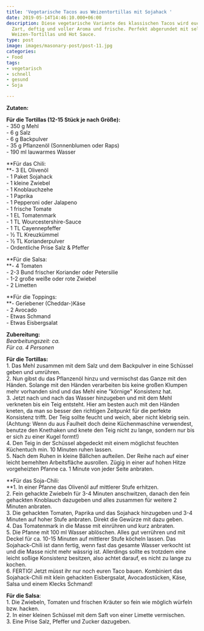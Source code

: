 ```yaml
---
title: 'Vegetarische Tacos aus Weizentortillas mit Sojahack '
date: 2019-05-14T14:46:10.000+06:00
description: Diese vegetarische Variante des klassischen Tacos wird euch nicht enttäuschen.
  Zart, deftig und voller Aroma und frische. Perfekt abgerundet mit selbstgemachten
  Weizen-Tortillas und Hot Sauce.
type: post
image: images/masonary-post/post-11.jpg
categories:
- Food
tags:
- vegetarisch
- schnell
- gesund
- Soja

---
```

**Zutaten:**

**Für die Tortillas (12-15 Stück je nach Größe):**  
\- 350 g Mehl  
\- 6 g Salz  
\- 6 g Backpulver   
\- 35 g Pflanzenöl (Sonnenblumen oder Raps)   
\- 190 ml lauwarmes Wasser

**Für das Chili:  
**- 3 EL Olivenöl  
\- 1 Paket Sojahack  
\- 1 kleine Zwiebel  
\- 1 Knoblauchzehe  
\- 1 Paprika  
\- 1 Pepperoni oder Jalapeno  
\- 1 frische Tomate  
\- 1 EL Tomatenmark  
\- 1 TL Wourcestershire-Sauce  
\- 1 TL Cayennepfeffer  
\- ½ TL Kreuzkümmel  
\- ½ TL Korianderpulver  
\- Ordentliche Prise Salz & Pfeffer

**Für die Salsa:  
**- 4 Tomaten  
\- 2-3 Bund frischer Koriander oder Petersilie  
\- 1-2 große weiße oder rote Zwiebel  
\- 2 Limetten

**Für die Toppings:  
**- Geriebener (Cheddar-)Käse  
\- 2 Avocado  
\- Etwas Schmand  
\- Etwas Eisbergsalat

**Zubereitung:**  
_Bearbeitungszeit: ca.   
Für ca. 4 Personen_

**Für die Tortillas:**  
1\. Das Mehl zusammen mit dem Salz und dem Backpulver in eine Schüssel geben und umrühren.   
2\. Nun gibst du das Pflanzenöl hinzu und vermischst das Ganze mit den Händen. Solange mit den Händen verarbeiten bis keine großen Klumpen mehr vorhanden sind und das Mehl eine "körnige" Konsistenz hat.   
3\. Jetzt nach und nach das Wasser hinzugeben und mit dem Mehl verkneten bis ein Teig entsteht. Hier am besten auch mit den Händen kneten, da man so besser den richtigen Zeitpunkt für die perfekte Konsistenz trifft. Der Teig sollte feucht und weich, aber nicht klebrig sein. (Achtung: Wenn du aus Faulheit doch deine Küchenmaschine verwendest, benutze den Knethaken und knete den Teig nicht zu lange, sondern nur bis er sich zu einer Kugel formt!)  
4\. Den Teig in der Schüssel abgedeckt mit einem möglichst feuchten Küchentuch min. 10 Minuten ruhen lassen.  
5\. Nach dem Ruhen in kleine Bällchen aufteilen. Der Reihe nach  auf einer leicht bemehlten Arbeitsfläche ausrollen. Zügig in einer auf hohen Hitze vorgeheizten Pfanne ca. 1 Minute von jeder Seite anbraten.

**Für das Soja-Chili:  
**1. In einer Pfanne das Olivenöl auf mittlerer Stufe erhitzen.  
2\. Fein gehackte Zwiebeln für 3-4 Minuten anschwitzen, danach den fein gehackten Knoblauch dazugeben und alles zusammen für weitere 2 Minuten anbraten.  
3\. Die gehackten Tomaten, Paprika und das Sojahack hinzugeben und 3-4 Minuten auf hoher Stufe anbraten. Direkt die Gewürze mit dazu geben.  
4\. Das Tomatenmark in die Masse mit einrühren und kurz anbraten.  
5\. Die Pfanne mit 100 ml Wasser ablöschen. Alles gut verrühren und mit Deckel für ca. 10-15 Minuten auf mittlerer Stufe köcheln lassen. Das Sojahack-Chili ist dann fertig, wenn fast das gesamte Wasser verkocht ist und die Masse nicht mehr wässrig ist. Allerdings sollte es trotzdem eine leicht soßige Konsistenz besitzen, also achtet darauf, es nicht zu lange zu kochen.  
6\. FERTIG! Jetzt müsst ihr nur noch euren Taco bauen. Kombiniert das Sojahack-Chili mit klein gehackten Eisbergsalat, Avocadostücken, Käse, Salsa und einem Klecks Schmand!

**Für die Salsa**:   
1\. Die Zwiebeln, Tomaten und frischen Kräuter so fein wie möglich würfeln bzw. hacken.  
2\. In einer kleinen Schüssel mit dem Saft von einer Limette vermischen.  
3\. Eine Prise Salz, Pfeffer und Zucker dazugeben.